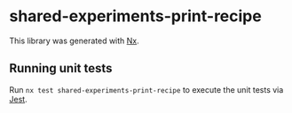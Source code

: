 # shared-experiments-print-recipe

This library was generated with [Nx](https://nx.dev).

## Running unit tests

Run `nx test shared-experiments-print-recipe` to execute the unit tests via [Jest](https://jestjs.io).
